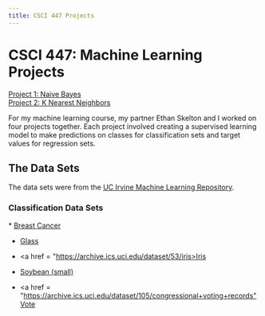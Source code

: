 ```yaml
---
title: CSCI 447 Projects
---
```


<h1>CSCI 447: Machine Learning Projects</h1>

[Project 1: Naive Bayes](/naive_bayes.md)\
[Project 2: K Nearest Neighbors](/k_nearest_neighbors.md)

For my machine learning course, my partner Ethan Skelton and I worked on four projects together. Each project involved creating a supervised learning model to make predictions on classes for classification sets and target values for regression sets. 

<h2>The Data Sets</h2>
The data sets were from the <a href = "https://archive.ics.uci.edu/datasets">UC Irvine Machine Learning Repository</a>.
<h3>Classification Data Sets</h3>
* <a href = "https://archive.ics.uci.edu/dataset/15/breast+cancer+wisconsin+original">Breast Cancer</a>

* <a href = "https://archive.ics.uci.edu/dataset/42/glass+identification">Glass</a>

* <a href = "https://archive.ics.uci.edu/dataset/53/iris>Iris</a>

* <a href = "https://archive.ics.uci.edu/dataset/91/soybean+small">Soybean (small)</a>

* <a href = "https://archive.ics.uci.edu/dataset/105/congressional+voting+records"Vote</a>



